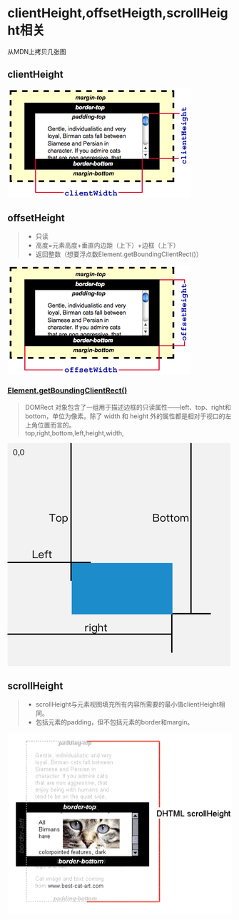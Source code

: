 # clientHeight,offsetHeigth,scrollHeight相关
从MDN上拷贝几张图  
## clientHeight
![](./image/clientheight.png)
## offsetHeight
> * 只读  
> * 高度=元素高度+垂直内边距（上下）+边框（上下）  
> * 返回整数（想要浮点数Element.getBoundingClientRect()）

![](./image/offsetheight.png)
### [Element.getBoundingClientRect()](https://developer.mozilla.org/zh-CN/docs/Web/API/Element/getBoundingClientRect)
> DOMRect 对象包含了一组用于描述边框的只读属性——left、top、right和bottom，单位为像素。除了 width 和 height 外的属性都是相对于视口的左上角位置而言的。  
> top,right,bottom,left,height,width,

![](./image/getBoundingClientRect.png)
  
## scrollHeight
> * scrollHeight与元素视图填充所有内容所需要的最小值clientHeight相同。  
> * 包括元素的padding，但不包括元素的border和margin。

![](./image/scrollheight.png)
